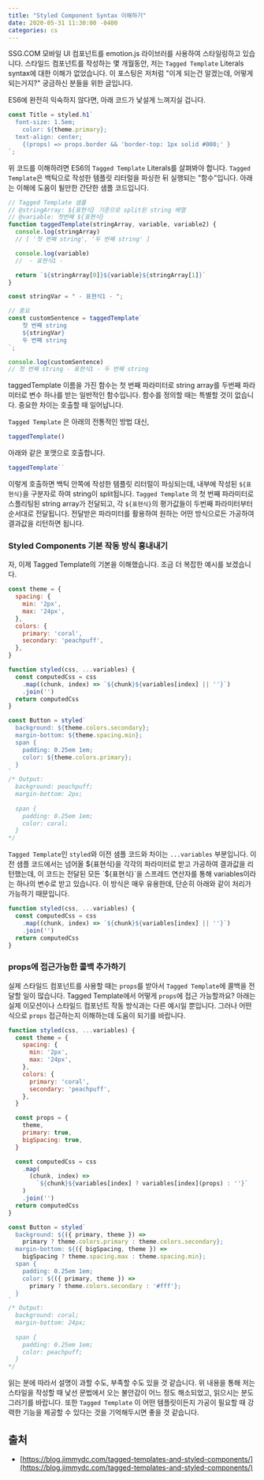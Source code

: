 ```yaml
---
title: "Styled Component Syntax 이해하기"
date: 2020-05-31 11:30:00 -0400
categories: cs
---
```


SSG.COM 모바일 UI 컴포넌트를 emotion.js 라이브러를 사용하여 스타일링하고 있습니다. 스타일드 컴포넌트를 작성하는 몇 개월동안, 저는 `Tagged Template` Literals syntax에 대한 이해가 없었습니다. 이 포스팅은 저처럼 "이게 되는건 알겠는데, 어떻게 되는거지?" 궁금하신 분들을 위한 글입니다. 

ES6에 완전히 익숙하지 않다면, 아래 코드가 낯설게 느껴지실 겁니다.

```jsx
const Title = styled.h1`
  font-size: 1.5em;
	color: ${theme.primary};
  text-align: center;
	{(props) => props.border && 'border-top: 1px solid #000;' }
`;
```

위 코드를 이해하려면 ES6의  `Tagged Template` Literals를 살펴봐야 합니다. 
`Tagged Template`은 백틱으로 작성한 템플릿 리터럴을 파싱한 뒤 실행되는 "함수"입니다.
아래는 이해에 도움이 될만한 간단한 샘플 코드입니다.

```jsx
// Tagged Template 샘플
// @stringArray: ${표현식} 기준으로 split된 string 배열
// @variable: 첫번째 ${표현식}
function taggedTemplate(stringArray, variable, variable2) {
  console.log(stringArray)
  // [ '첫 번째 string', '두 번째 string' ]

  console.log(variable)
  //  - 표현식1 - 

  return `${stringArray[0]}${variable}${stringArray[1]}`
}

const stringVar = " - 표현식1 - ";

// 중요
const customSentence = taggedTemplate`
	첫 번째 string
	${stringVar} 
	두 번째 string
`;

console.log(customSentence)
// 첫 번째 string - 표현식1 - 두 번째 string
```

taggedTemplate 이름을 가진 함수는 첫 번째 파라미터로 string array를 두번째 파라미터로 변수 하나를 받는 일반적인 함수입니다. 함수를 정의할 때는 특별할 것이 없습니다. 중요한 차이는 호출할 때 일어납니다.

`Tagged Template` 은 아래의 전통적인 방법 대신,
```jsx
taggedTemplate()
```

아래와 같은 포맷으로 호출합니다.
```jsx
taggedTemplate``
```

이렇게 호출하면 백틱 안쪽에 작성한 템플릿 리터럴이 파싱되는데, 내부에 작성된 `${표현식}`을 구분자로 하여 string이 split됩니다.
`Tagged Template` 의 첫 번째 파라미터로 스플리팅된 string array가 전달되고,  각 `${표현식}`의 평가값들이 두번째 파라미터부터 순서대로 전달됩니다.
전달받은 파라미터를 활용하여 원하는 어떤 방식으로든 가공하여 결과값을 리턴하면 됩니다.

### Styled Components 기본 작동 방식 흉내내기

자, 이제 Tagged Template의 기본을 이해했습니다.
조금 더 복잡한 예시를 보겠습니다.

```jsx
const theme = {
  spacing: {
    min: '2px',
    max: '24px',
  },
  colors: {
    primary: 'coral',
    secondary: 'peachpuff',
  },
}

function styled(css, ...variables) {
  const computedCss = css
    .map((chunk, index) => `${chunk}${variables[index] || ''}`)
    .join('')
  return computedCss
}

const Button = styled`
  background: ${theme.colors.secondary};
  margin-bottom: ${theme.spacing.min};
  span {
    padding: 0.25em 1em;
    color: ${theme.colors.primary};
  }
`
/* Output:
  background: peachpuff; 
  margin-bottom: 2px; 
   
  span { 
    padding: 0.25em 1em; 
    color: coral; 
  } 
*/
```

`Tagged Template`인 `styled`와 이전 샘플 코드와 차이는 `...variables` 부분입니다.
이전 샘플 코드에서는 넘어올 ${표현식}을 각각의 파라미터로 받고 가공하여 결과값을 리턴했는데, 이 코드는 전달된 모든 `${표현식}`을 스프레드 연산자를 통해  variables이라는 하나의 변수로 받고 있습니다.
이 방식은 매우 유용한데, 단순히 아래와 같이 처리가 가능하기 때문입니다.

```jsx
function styled(css, ...variables) {
  const computedCss = css
    .map((chunk, index) => `${chunk}${variables[index] || ''}`)
    .join('')
  return computedCss
}
```

### props에 접근가능한 콜백 추가하기

실제 스타일드 컴포넌트를 사용할 때는 `props`를 받아서 `Tagged Template`에 콜백을 전달할 일이 많습니다. 
Tagged Template에서 어떻게 `props`에 접근 가능할까요?
아래는 실제 이모션이나 스타일드 컴포넌트 작동 방식과는 다른 예시일 뿐입니다. 
그러나 어떤식으로 `props` 접근하는지 이해하는데 도움이 되기를 바랍니다.

```jsx
function styled(css, ...variables) {
  const theme = {
    spacing: {
      min: '2px',
      max: '24px',
    },
    colors: {
      primary: 'coral',
      secondary: 'peachpuff',
    },
  }

  const props = {
    theme,
    primary: true,
    bigSpacing: true,
  }

  const computedCss = css
    .map(
      (chunk, index) =>
        `${chunk}${variables[index] ? variables[index](props) : ''}`
    )
    .join('')
  return computedCss
}

const Button = styled`
  background: ${({ primary, theme }) =>
    primary ? theme.colors.primary : theme.colors.secondary};
  margin-bottom: ${({ bigSpacing, theme }) =>
    bigSpacing ? theme.spacing.max : theme.spacing.min};
  span {
    padding: 0.25em 1em;
    color: ${({ primary, theme }) =>
      primary ? theme.colors.secondary : '#fff'};
  }
`
/* Output:
  background: coral; 
  margin-bottom: 24px; 
 
  span { 
    padding: 0.25em 1em; 
    color: peachpuff; 
  } 
*/
```

읽는 분에 따라서 설명이 과할 수도, 부족할 수도 있을 것 같습니다.
위 내용을 통해 저는 스타일을 작성할 때 낯선 문법에서 오는 불안감이 어느 정도 해소되었고, 읽으시는 분도 그러기를 바랍니다. 또한 `Tagged Template` 이 어떤 템플릿이든지 가공이 필요할 때 강력한 기능을 제공할 수 있다는 것을 기억해두시면 좋을 것 같습니다.

## 출처

- [https://blog.jimmydc.com/tagged-templates-and-styled-components/](https://blog.jimmydc.com/tagged-templates-and-styled-components/)


<style type="text/css">
@media (min-width: 64em) {
  .archive pre { font-size: 0.85em; }
	.archive li,
	.archive p {
		font-size: 0.84em;
	}
}
@media (min-width: 80em) {
	.archive li,
	.archive p {
		font-size: 0.72em;
	}
}
</style>